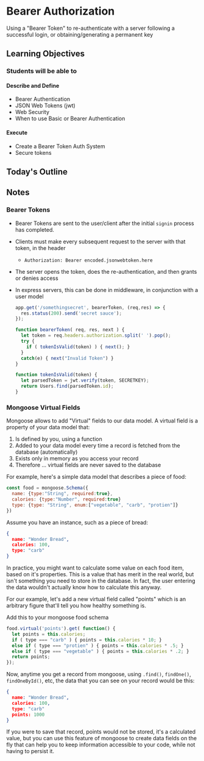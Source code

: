 # Bearer Authorization

Using a "Bearer Token" to re-authenticate with a server following a successful login, or obtaining/generating a permanent key

## Learning Objectives

### Students will be able to

#### Describe and Define

- Bearer Authentication
- JSON Web Tokens (jwt)
- Web Security
- When to use Basic or Bearer Authentication

#### Execute

- Create a Bearer Token Auth System
- Secure tokens

## Today's Outline

<!-- To Be Completed By Instructor -->

## Notes

### Bearer Tokens

- Bearer Tokens are sent to the user/client after the initial `signin` process has completed.
- Clients must make every subsequent request to the server with that token, in the header
  - `Authorization: Bearer encoded.jsonwebtoken.here`
- The server opens the token, does the re-authentication, and then grants or denies access
- In express servers, this can be done in middleware, in conjunction with a user model

  ```javascript
  app.get('/somethingsecret', bearerToken, (req,res) => {
    res.status(200).send('secret sauce');
  });

  function bearerToken( req, res, next ) {
    let token = req.headers.authorization.split(' ').pop();
    try {
      if ( tokenIsValid(token) ) { next(); }
    }
    catch(e) { next("Invalid Token") }
  }

  function tokenIsValid(token) {
    let parsedToken = jwt.verify(token, SECRETKEY);
    return Users.find(parsedToken.id);
  }
  ```

### Mongoose Virtual Fields

Mongoose allows to add "Virtual" fields to our data model. A virtual field is a property of your data model that:

1. Is defined by you, using a function
1. Added to your data model every time a record is fetched from the database (automatically)
1. Exists only in memory as you access your record
1. Therefore ... virtual fields are never saved to the database

For example, here's a simple data model that describes a piece of food:

```javascript
const food = mongoose.Schema({
  name: {type:"String", required:true},
  calories: {type:"Number", required:true}
  type: {type: "String", enum:["vegetable", "carb", "protien"]}
})
```

Assume you have an instance, such as a piece of bread:

```json
{
  name: "Wonder Bread",
  calories: 100,
  type: "carb"
}
```

In practice, you might want to calculate some value on each food item, based on it's properties. This is a value that has merit in the real world, but isn't something you need to store in the database. In fact, the user entering the data wouldn't actually know how to calculate this anyway.

For our example, let's add a new virtual field called "points" which is an arbitrary figure that'll tell you how healthy something is.

Add this to your mongoose food schema

```javascript
food.virtual('points').get( function() {
  let points = this.calories;
  if ( type === "carb" ) { points = this.calories * 10; }
  else if ( type === "protien" ) { points = this.calories * .5; }
  else if ( type === "vegetable" ) { points = this.calories * .2; }
  return points;
});
```

Now, anytime you get a record from mongoose, using `.find()`, `findOne()`, `findOneById()`, etc, the data that you can see on your record would be this:

```json
{
  name: "Wonder Bread",
  calories: 100,
  type: "carb"
  points: 1000
}
```

If you were to save that record, points would not be stored, it's a calculated value, but you can use this feature of mongoose to create data fields on the fly that can help you to keep information accessible to your code, while not having to persist it.

